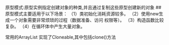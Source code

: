 原型模式:原型实例指定创建对象的种类,并且通过复制这些原型创建新的对象
##原型模式主要适用于以下场景：
（1）类初始化消耗资源较多。
（2）使用new生成一个对象需要非常烦琐的过程（数据准备、访问
权限等）。
（3）构造函数比较复杂。
（4）在循环体中产生大量对象。

常用的ArrayList 实现了Cloneable,其中包括clone()方法